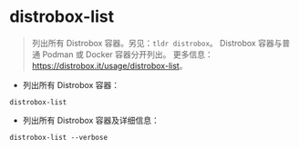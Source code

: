 # distrobox-list

> 列出所有 Distrobox 容器。另见：`tldr distrobox`。
> Distrobox 容器与普通 Podman 或 Docker 容器分开列出。
> 更多信息：<https://distrobox.it/usage/distrobox-list>。

- 列出所有 Distrobox 容器：

`distrobox-list`

- 列出所有 Distrobox 容器及详细信息：

`distrobox-list --verbose`